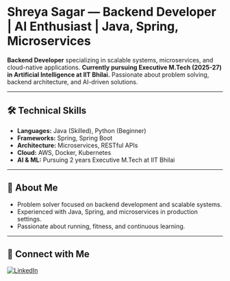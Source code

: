 <!--
**shreya-sagar/shreya-sagar** is a ✨ _special_ ✨ repository because its `README.md` (this file) appears on your GitHub profile.

Here are some ideas to get you started:

- 🔭 I’m currently working on ...
- 🌱 I’m currently learning ...
- 👯 I’m looking to collaborate on ...
- 🤔 I’m looking for help with ...
- 💬 Ask me about ...
- 📫 How to reach me: ...
- 😄 Pronouns: ...
- ⚡ Fun fact: ...
-->

<!--
Profile: Shreya Sagar | Backend Developer | Java | Spring | Microservices | AI | Artificial Intelligence | IIT Bhilai | Expense Tracker | Software Engineer | Problem Solver
-->

# Shreya Sagar — Backend Developer | AI Enthusiast | Java, Spring, Microservices

**Backend Developer** specializing in scalable systems, microservices, and cloud-native applications. **Currently pursuing Executive M.Tech (2025-27) in Artificial Intelligence at IIT Bhilai.** Passionate about problem solving, backend architecture, and AI-driven solutions.

---

## 🛠️ Technical Skills
- **Languages:** Java (Skilled), Python (Beginner)
- **Frameworks:** Spring, Spring Boot
- **Architecture:** Microservices, RESTful APIs
- **Cloud:** AWS, Docker, Kubernetes
- **AI & ML:** Pursuing 2 years Executive M.Tech at IIT Bhilai

---

## 🌟 About Me
- Problem solver focused on backend development and scalable systems.
- Experienced with Java, Spring, and microservices in production settings.
- Passionate about running, fitness, and continuous learning.

---

## 🔗 Connect with Me
[![LinkedIn](https://img.shields.io/badge/-LinkedIn-blue?style=flat-square&logo=linkedin&logoColor=white)](https://www.linkedin.com/in/shreya-sagar-30b055a6/)
